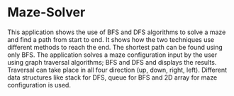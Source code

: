 # Maze-Solver
This application shows the use of BFS and DFS algorithms to solve a maze and find a path from start to end. It shows how the two techniques use different methods to reach the end. The shortest path can be found using only BFS. The application solves a maze configuration input by the user using graph traversal algorithms; BFS and DFS and displays the results. Traversal can take place in all four direction (up, down, right, left). Different data structures like stack for DFS, queue for BFS and 2D array for maze configuration is used.  
